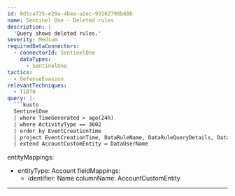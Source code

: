 ```yaml
---
id: 8d1ca735-e29a-4bea-a2ec-93162790b686
name: Sentinel One - Deleted rules
description: |
  'Query shows deleted rules.'
severity: Medium
requiredDataConnectors:
  - connectorId: SentinelOne
    dataTypes:
      - SentinelOne
tactics:
  - DefenseEvasion
relevantTechniques:
  - T1070
query: |-
  ```kusto
  SentinelOne
  | where TimeGenerated > ago(24h)
  | where ActivityType == 3602
  | order by EventCreationTime
  | project EventCreationTime, DataRuleName, DataRuleQueryDetails, DataStatus, DataUserName
  | extend AccountCustomEntity = DataUserName
  ```
entityMappings:
  - entityType: Account
    fieldMappings:
      - identifier: Name
        columnName: AccountCustomEntity
---
```


